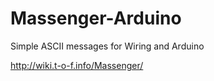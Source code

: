 Massenger-Arduino
=================

Simple ASCII messages for Wiring and Arduino

http://wiki.t-o-f.info/Massenger/
